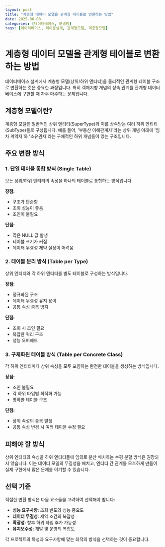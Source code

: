 ```yaml
---
layout: post
title: "계층형 데이터 모델을 관계형 테이블로 변환하는 방법"
date: 2025-06-08
categories: [데이터베이스, 모델링]
tags: [데이터베이스, 테이블설계, 관계형모델, 계층형모델]
---
```


# 계층형 데이터 모델을 관계형 테이블로 변환하는 방법

데이터베이스 설계에서 계층형 모델(상위/하위 엔티티)을 물리적인 관계형 테이블 구조로 변환하는 것은 중요한 과정입니다. 특히 객체지향 개념의 상속 관계를 관계형 데이터베이스에 구현할 때 자주 마주하는 문제입니다.

## 계층형 모델이란?

계층형 모델은 일반적인 상위 엔티티(SuperType)와 이를 상속받는 여러 하위 엔티티(SubType)들로 구성됩니다. 예를 들어, '부동산 이해관계자'라는 상위 개념 아래에 '임차 계약자'와 '소유권자'라는 구체적인 하위 개념들이 있는 구조입니다.

## 주요 변환 방식

### 1. 단일 테이블 통합 방식 (Single Table)
모든 상위/하위 엔티티의 속성을 하나의 테이블로 통합하는 방식입니다.

**장점:**
- 구조가 단순함
- 조회 성능이 좋음
- 조인이 불필요

**단점:**
- 많은 NULL 값 발생
- 테이블 크기가 커짐
- 데이터 무결성 제약 설정이 어려움

### 2. 테이블 분리 방식 (Table per Type)
상위 엔티티와 각 하위 엔티티를 별도 테이블로 구성하는 방식입니다.

**장점:**
- 정규화된 구조
- 데이터 무결성 유지 용이
- 공통 속성 중복 방지

**단점:**
- 조회 시 조인 필요
- 복잡한 쿼리 구조
- 성능 오버헤드

### 3. 구체화된 테이블 방식 (Table per Concrete Class)
각 하위 엔티티마다 상위 속성을 모두 포함하는 완전한 테이블을 생성하는 방식입니다.

**장점:**
- 조인 불필요
- 각 하위 타입별 최적화 가능
- 명확한 테이블 구조

**단점:**
- 상위 속성의 중복 발생
- 공통 속성 변경 시 여러 테이블 수정 필요

## 피해야 할 방식

상위 엔티티의 속성을 하위 엔티티들에 임의로 분산 배치하는 수평 분할 방식은 권장되지 않습니다. 이는 데이터 모델의 무결성을 해치고, 엔티티 간 관계를 모호하게 만들어 실제 구현에서 많은 문제를 야기할 수 있습니다.

## 선택 기준

적절한 변환 방식은 다음 요소들을 고려하여 선택해야 합니다:

- **성능 요구사항**: 조회 빈도와 성능 중요도
- **데이터 무결성**: 제약 조건의 복잡성
- **확장성**: 향후 하위 타입 추가 가능성
- **유지보수성**: 개발 및 운영의 복잡도

각 프로젝트의 특성과 요구사항에 맞는 최적의 방식을 선택하는 것이 중요합니다.